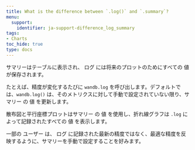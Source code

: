 ```yaml
---
title: What is the difference between `.log()` and `.summary`?
menu:
  support:
    identifier: ja-support-difference_log_summary
tags:
- Charts
toc_hide: true
type: docs
---
```


サマリーはテーブルに表示され、 ログ には将来のプロットのためにすべての 値 が保存されます。

たとえば、精度が変化するたびに `wandb.log` を呼び出します。デフォルトでは、`wandb.log()` は、そのメトリクスに対して手動で設定されていない限り、サマリー の 値 を更新します。

散布図と平行座標プロットはサマリー の 値 を使用し、折れ線グラフは `.log` によって記録されたすべての 値 を表示します。

一部の ユーザー は、 ログ に記録された最新の精度ではなく、最適な精度を反映するように、サマリーを手動で設定することを好みます。
